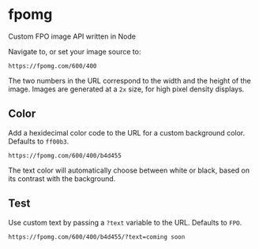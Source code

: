 # fpomg
Custom FPO image API written in Node

Navigate to, or set your image source to:
```
https://fpomg.com/600/400
```  
The two numbers in the URL correspond to the width and the height of the image. Images are generated at a `2x` size, for high pixel density displays.

## Color
Add a hexidecimal color code to the URL for a custom background color. Defaults to `ff00b3`.
```
https://fpomg.com/600/400/b4d455
```
The text color will automatically choose between white or black, based on its contrast with the background.

## Test
Use custom text by passing a `?text` variable to the URL. Defaults to `FPO`.
```
https://fpomg.com/600/400/b4d455/?text=coming soon
```
